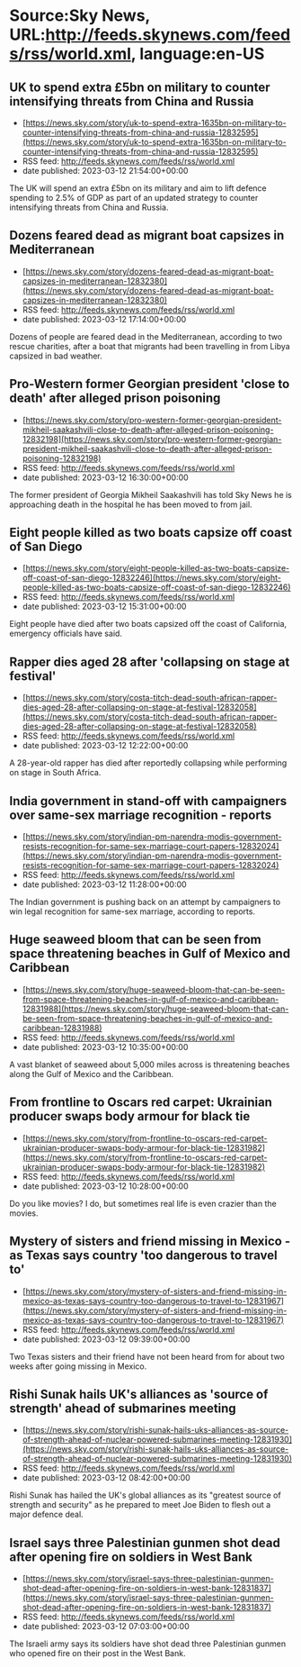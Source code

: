 # Source:Sky News, URL:http://feeds.skynews.com/feeds/rss/world.xml, language:en-US

## UK to spend extra &#163;5bn on military to counter intensifying threats from China and Russia
 - [https://news.sky.com/story/uk-to-spend-extra-1635bn-on-military-to-counter-intensifying-threats-from-china-and-russia-12832595](https://news.sky.com/story/uk-to-spend-extra-1635bn-on-military-to-counter-intensifying-threats-from-china-and-russia-12832595)
 - RSS feed: http://feeds.skynews.com/feeds/rss/world.xml
 - date published: 2023-03-12 21:54:00+00:00

The UK will spend an extra &#163;5bn on its military and aim to lift defence spending to 2.5% of GDP as part of an updated strategy to counter intensifying threats from China and Russia.

## Dozens feared dead as migrant boat capsizes in Mediterranean
 - [https://news.sky.com/story/dozens-feared-dead-as-migrant-boat-capsizes-in-mediterranean-12832380](https://news.sky.com/story/dozens-feared-dead-as-migrant-boat-capsizes-in-mediterranean-12832380)
 - RSS feed: http://feeds.skynews.com/feeds/rss/world.xml
 - date published: 2023-03-12 17:14:00+00:00

Dozens of people are feared dead in the Mediterranean, according to two rescue charities, after a boat that migrants had been travelling in from Libya capsized in bad weather.

## Pro-Western former Georgian president 'close to death' after alleged prison poisoning
 - [https://news.sky.com/story/pro-western-former-georgian-president-mikheil-saakashvili-close-to-death-after-alleged-prison-poisoning-12832198](https://news.sky.com/story/pro-western-former-georgian-president-mikheil-saakashvili-close-to-death-after-alleged-prison-poisoning-12832198)
 - RSS feed: http://feeds.skynews.com/feeds/rss/world.xml
 - date published: 2023-03-12 16:30:00+00:00

The former president of Georgia Mikheil Saakashvili has told Sky News he is approaching death in the hospital he has been moved to from jail.

## Eight people killed as two boats capsize off coast of San Diego
 - [https://news.sky.com/story/eight-people-killed-as-two-boats-capsize-off-coast-of-san-diego-12832246](https://news.sky.com/story/eight-people-killed-as-two-boats-capsize-off-coast-of-san-diego-12832246)
 - RSS feed: http://feeds.skynews.com/feeds/rss/world.xml
 - date published: 2023-03-12 15:31:00+00:00

Eight people have died after two boats capsized off the coast of California, emergency officials have said.

## Rapper dies aged 28 after 'collapsing on stage at festival'
 - [https://news.sky.com/story/costa-titch-dead-south-african-rapper-dies-aged-28-after-collapsing-on-stage-at-festival-12832058](https://news.sky.com/story/costa-titch-dead-south-african-rapper-dies-aged-28-after-collapsing-on-stage-at-festival-12832058)
 - RSS feed: http://feeds.skynews.com/feeds/rss/world.xml
 - date published: 2023-03-12 12:22:00+00:00

A 28-year-old rapper has died after reportedly collapsing while performing on stage in South Africa.

## India government in stand-off with campaigners over same-sex marriage recognition - reports
 - [https://news.sky.com/story/indian-pm-narendra-modis-government-resists-recognition-for-same-sex-marriage-court-papers-12832024](https://news.sky.com/story/indian-pm-narendra-modis-government-resists-recognition-for-same-sex-marriage-court-papers-12832024)
 - RSS feed: http://feeds.skynews.com/feeds/rss/world.xml
 - date published: 2023-03-12 11:28:00+00:00

The Indian government is pushing back on an attempt by campaigners to win legal recognition for same-sex marriage, according to reports.

## Huge seaweed bloom that can be seen from space threatening beaches in Gulf of Mexico and Caribbean
 - [https://news.sky.com/story/huge-seaweed-bloom-that-can-be-seen-from-space-threatening-beaches-in-gulf-of-mexico-and-caribbean-12831988](https://news.sky.com/story/huge-seaweed-bloom-that-can-be-seen-from-space-threatening-beaches-in-gulf-of-mexico-and-caribbean-12831988)
 - RSS feed: http://feeds.skynews.com/feeds/rss/world.xml
 - date published: 2023-03-12 10:35:00+00:00

A vast blanket of seaweed about 5,000 miles across is threatening beaches along the Gulf of Mexico and the Caribbean.

## From frontline to Oscars red carpet: Ukrainian producer swaps body armour for black tie
 - [https://news.sky.com/story/from-frontline-to-oscars-red-carpet-ukrainian-producer-swaps-body-armour-for-black-tie-12831982](https://news.sky.com/story/from-frontline-to-oscars-red-carpet-ukrainian-producer-swaps-body-armour-for-black-tie-12831982)
 - RSS feed: http://feeds.skynews.com/feeds/rss/world.xml
 - date published: 2023-03-12 10:28:00+00:00

Do you like movies? I do, but sometimes real life is even crazier than the movies.

## Mystery of sisters and friend missing in Mexico - as Texas says country 'too dangerous to travel to'
 - [https://news.sky.com/story/mystery-of-sisters-and-friend-missing-in-mexico-as-texas-says-country-too-dangerous-to-travel-to-12831967](https://news.sky.com/story/mystery-of-sisters-and-friend-missing-in-mexico-as-texas-says-country-too-dangerous-to-travel-to-12831967)
 - RSS feed: http://feeds.skynews.com/feeds/rss/world.xml
 - date published: 2023-03-12 09:39:00+00:00

Two Texas sisters and their friend have not been heard from for about two weeks after going missing in Mexico.

## Rishi Sunak hails UK's alliances as 'source of strength' ahead of submarines meeting
 - [https://news.sky.com/story/rishi-sunak-hails-uks-alliances-as-source-of-strength-ahead-of-nuclear-powered-submarines-meeting-12831930](https://news.sky.com/story/rishi-sunak-hails-uks-alliances-as-source-of-strength-ahead-of-nuclear-powered-submarines-meeting-12831930)
 - RSS feed: http://feeds.skynews.com/feeds/rss/world.xml
 - date published: 2023-03-12 08:42:00+00:00

Rishi Sunak has hailed the UK's global alliances as its "greatest source of strength and security" as he prepared to meet Joe Biden to flesh out a major defence deal.

## Israel says three Palestinian gunmen shot dead after opening fire on soldiers in West Bank
 - [https://news.sky.com/story/israel-says-three-palestinian-gunmen-shot-dead-after-opening-fire-on-soldiers-in-west-bank-12831837](https://news.sky.com/story/israel-says-three-palestinian-gunmen-shot-dead-after-opening-fire-on-soldiers-in-west-bank-12831837)
 - RSS feed: http://feeds.skynews.com/feeds/rss/world.xml
 - date published: 2023-03-12 07:03:00+00:00

The Israeli army says its soldiers have shot dead three Palestinian gunmen who opened fire on their post in the West Bank.

